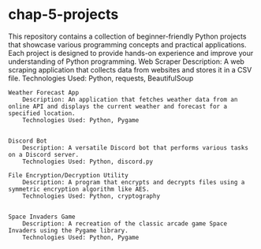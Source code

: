 # chap-5-projects
This repository contains a collection of beginner-friendly Python projects that showcase various programming concepts and practical applications. Each project is designed to provide hands-on experience and improve your understanding of Python programming.
    Web Scraper
        Description: A web scraping application that collects data from websites and stores it in a CSV file.
        Technologies Used: Python, requests, BeautifulSoup
    

    Weather Forecast App
        Description: An application that fetches weather data from an online API and displays the current weather and forecast for a specified location.
        Technologies Used: Python, Pygame
        

    Discord Bot
        Description: A versatile Discord bot that performs various tasks on a Discord server.
        Technologies Used: Python, discord.py
        
    File Encryption/Decryption Utility
        Description: A program that encrypts and decrypts files using a symmetric encryption algorithm like AES.
        Technologies Used: Python, cryptography


    Space Invaders Game
        Description: A recreation of the classic arcade game Space Invaders using the Pygame library.
        Technologies Used: Python, Pygame
  
